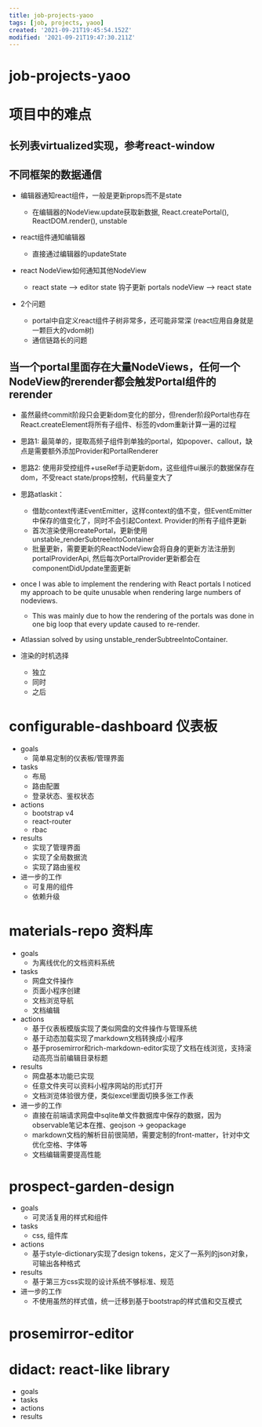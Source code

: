 ```yaml
---
title: job-projects-yaoo
tags: [job, projects, yaoo]
created: '2021-09-21T19:45:54.152Z'
modified: '2021-09-21T19:47:30.211Z'
---
```


# job-projects-yaoo

# 项目中的难点

## 长列表virtualized实现，参考react-window

## 不同框架的数据通信

- 编辑器通知react组件，一般是更新props而不是state
  - 在编辑器的NodeView.update获取新数据, React.createPortal(), ReactDOM.render(), unstable

- react组件通知编辑器
  - 直接通过编辑器的updateState

- react NodeView如何通知其他NodeView
  - react state --> editor state 钩子更新 portals nodeView --> react state

- 2个问题
  - portal中自定义react组件子树非常多，还可能非常深 (react应用自身就是一颗巨大的vdom树)
  - 通信链路长的问题

## 当一个portal里面存在大量NodeViews，任何一个NodeView的rerender都会触发Portal组件的rerender

- 虽然最终commit阶段只会更新dom变化的部分，但render阶段Portal也存在React.createElement将所有子组件、标签的vdom重新计算一遍的过程

- 思路1: 最简单的，提取高频子组件到单独的portal，如popover、callout，缺点是需要额外添加Provider和PortalRenderer
- 思路2: 使用非受控组件+useRef手动更新dom，这些组件ui展示的数据保存在dom，不受react state/props控制，代码量变大了

- 思路atlaskit： 
  - 借助context传递EventEmitter，这样context的值不变，但EventEmitter中保存的值变化了，同时不会引起Context. Provider的所有子组件更新
  - 首次渲染使用createPortal，更新使用 unstable_renderSubtreeIntoContainer
  - 批量更新，需要更新的ReactNodeView会将自身的更新方法注册到portalProviderApi, 然后每次PortalProvider更新都会在componentDidUpdate里面更新

- once I was able to implement the rendering with React portals I noticed my approach to be quite unusable when rendering large numbers of nodeviews. 
  - This was mainly due to how the rendering of the portals was done in one big loop that every update caused to re-render. 
- Atlassian solved by using unstable_renderSubtreeIntoContainer.

- 渲染的时机选择
  - 独立
  - 同时
  - 之后
# configurable-dashboard 仪表板
- goals
  - 简单易定制的仪表板/管理界面
- tasks
  - 布局
  - 路由配置
  - 登录状态、鉴权状态
- actions
  - bootstrap v4
  - react-router
  - rbac
- results
  - 实现了管理界面
  - 实现了全局数据流
  - 实现了路由鉴权
- 进一步的工作
  - 可复用的组件
  - 依赖升级
# materials-repo 资料库
- goals
  - 为离线优化的文档资料系统
- tasks
  - 网盘文件操作
  - 页面小程序创建
  - 文档浏览导航
  - 文档编辑
- actions
  - 基于仪表板模版实现了类似网盘的文件操作与管理系统
  - 基于动态加载实现了markdown文档转换成小程序
  - 基于prosemirror和rich-markdown-editor实现了文档在线浏览，支持滚动高亮当前编辑目录标题
- results
  - 网盘基本功能已实现
  - 任意文件夹可以资料小程序网站的形式打开
  - 文档浏览体验很方便，类似excel里面切换多张工作表
- 进一步的工作
  - 直接在前端请求网盘中sqlite单文件数据库中保存的数据，因为observable笔记本在推、geojson -> geopackage
  - markdown文档的解析目前很简陋，需要定制的front-matter，针对中文优化空格、字体等
  - 文档编辑需要提高性能
# prospect-garden-design
- goals
  - 可灵活复用的样式和组件
- tasks
  - css, 组件库
- actions
  - 基于style-dictionary实现了design tokens，定义了一系列的json对象，可输出各种格式
- results
  - 基于第三方css实现的设计系统不够标准、规范
- 进一步的工作
  - 不使用虽然的样式值，统一迁移到基于bootstrap的样式值和交互模式
# prosemirror-editor

# didact: react-like library
- goals
- tasks
- actions
- results
